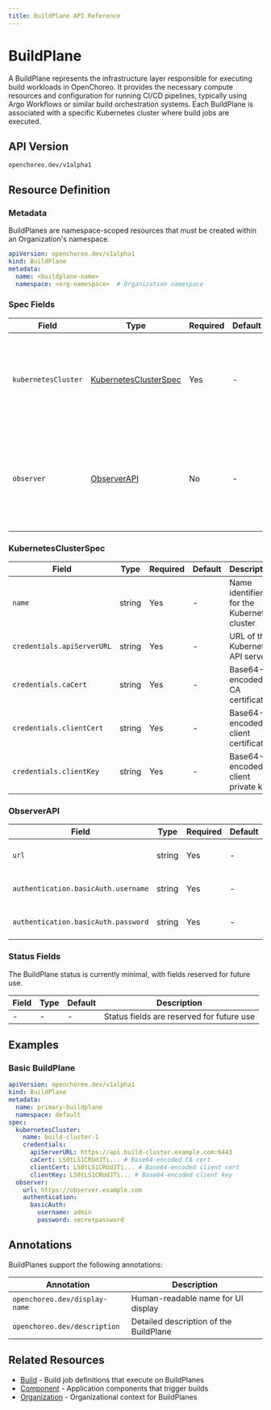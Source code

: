 ```yaml
---
title: BuildPlane API Reference
---
```


# BuildPlane

A BuildPlane represents the infrastructure layer responsible for executing build workloads in OpenChoreo. It provides
the necessary compute resources and configuration for running CI/CD pipelines, typically using Argo Workflows or similar
build orchestration systems. Each BuildPlane is associated with a specific Kubernetes cluster where build jobs are
executed.

## API Version

`openchoreo.dev/v1alpha1`

## Resource Definition

### Metadata

BuildPlanes are namespace-scoped resources that must be created within an Organization's namespace.

```yaml
apiVersion: openchoreo.dev/v1alpha1
kind: BuildPlane
metadata:
  name: <buildplane-name>
  namespace: <org-namespace>  # Organization namespace
```

### Spec Fields

| Field               | Type                                            | Required | Default | Description                                                                                        |
|---------------------|-------------------------------------------------|----------|---------|----------------------------------------------------------------------------------------------------|
| `kubernetesCluster` | [KubernetesClusterSpec](#kubernetesclusterspec) | Yes      | -       | Defines the Kubernetes cluster where build workloads (e.g., Argo Workflows) will be executed       |
| `observer`          | [ObserverAPI](#observerapi)                     | No       | -       | Configuration for the Observer API integration for monitoring and observability of build processes |

### KubernetesClusterSpec

| Field                      | Type   | Required | Default | Description                                |
|----------------------------|--------|----------|---------|--------------------------------------------|
| `name`                     | string | Yes      | -       | Name identifier for the Kubernetes cluster |
| `credentials.apiServerURL` | string | Yes      | -       | URL of the Kubernetes API server           |
| `credentials.caCert`       | string | Yes      | -       | Base64-encoded CA certificate              |
| `credentials.clientCert`   | string | Yes      | -       | Base64-encoded client certificate          |
| `credentials.clientKey`    | string | Yes      | -       | Base64-encoded client private key          |

### ObserverAPI

| Field                               | Type   | Required | Default | Description                       |
|-------------------------------------|--------|----------|---------|-----------------------------------|
| `url`                               | string | Yes      | -       | Base URL of the Observer API      |
| `authentication.basicAuth.username` | string | Yes      | -       | Username for basic authentication |
| `authentication.basicAuth.password` | string | Yes      | -       | Password for basic authentication |

### Status Fields

The BuildPlane status is currently minimal, with fields reserved for future use.

| Field | Type | Default | Description                               |
|-------|------|---------|-------------------------------------------|
| -     | -    | -       | Status fields are reserved for future use |

## Examples

### Basic BuildPlane

```yaml
apiVersion: openchoreo.dev/v1alpha1
kind: BuildPlane
metadata:
  name: primary-buildplane
  namespace: default
spec:
  kubernetesCluster:
    name: build-cluster-1
    credentials:
      apiServerURL: https://api.build-cluster.example.com:6443
      caCert: LS0tLS1CRUdJTi... # Base64-encoded CA cert
      clientCert: LS0tLS1CRUdJTi... # Base64-encoded client cert
      clientKey: LS0tLS1CRUdJTi... # Base64-encoded client key
  observer:
    url: https://observer.example.com
    authentication:
      basicAuth:
        username: admin
        password: secretpassword
```

## Annotations

BuildPlanes support the following annotations:

| Annotation                    | Description                            |
|-------------------------------|----------------------------------------|
| `openchoreo.dev/display-name` | Human-readable name for UI display     |
| `openchoreo.dev/description`  | Detailed description of the BuildPlane |

## Related Resources

- [Build](/docs/reference/api/application/build/) - Build job definitions that execute on BuildPlanes
- [Component](/docs/reference/api/application/component/) - Application components that trigger builds
- [Organization](/docs/reference/api/platform/organization/) - Organizational context for BuildPlanes
